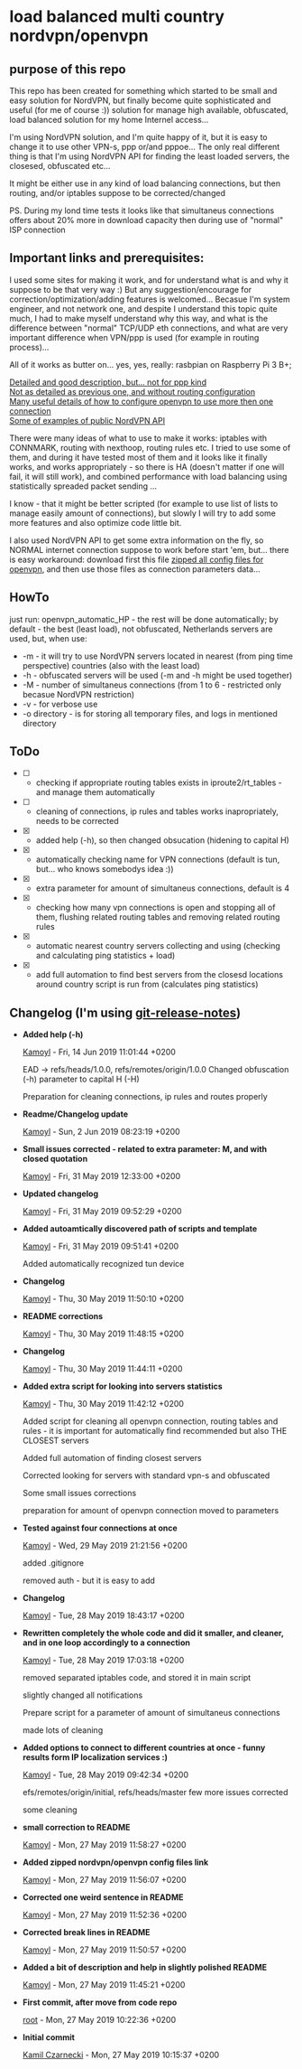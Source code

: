 # load balanced multi country nordvpn/openvpn
## purpose of this repo

This repo has been created for something which started to be small and easy solution for NordVPN, but 
finally become quite sophisticated and useful (for me of course :)) solution for manage high available,
obfuscated, load balanced solution for my home Internel access...

I\'m using NordVPN solution, and I\'m quite happy of it, but it is easy to change it to use other VPN-s, 
ppp or/and pppoe... The only real different thing is that I'm using NordVPN API for finding the least
loaded servers, the closesed, obfuscated etc... 

It might be either use in any kind of load balancing connections, but then routing, and/or iptables
suppose to be corrected/changed

PS. During my lond time tests it looks like that simultaneus connections offers about 20% more in 
download capacity then during use of \"normal\" ISP connection

## Important links and prerequisites:

I used some sites for making it work, and for understand what is and why it suppose to be that very way :)
But any suggestion/encourage for correction/optimization/adding features is welcomed...
Becasue I'm system engineer, and not network one, and despite I understand this topic quite much, I had
to make myself understand why this way, and what is the difference between \"normal\" TCP/UDP eth connections, and
what are very important difference when VPN/ppp is used (for example in routing process)...

All of it works as butter on... yes, yes, really: rasbpian on Raspberry Pi 3 B+;

[Detailed and good description, but... not for ppp kind](http://www.system-rescue-cd.org/networking/Load-balancing-using-iptables-with-connmark/)\
[Not as detailed as previous one, and without routing configuration](https://blog.khax.net/2009/12/01/multi-gateway-balancing-with-iptables/)\
[Many useful details of how to configure openvpn to use more then one connection](https://serverfault.com/questions/821583/routes-for-two-openvpn-connections-different-hosts-in-the-same-client)\
[Some of examples of public NordVPN API](https://blog.sleeplessbeastie.eu/2019/02/18/how-to-use-public-nordvpn-api/)

There were many ideas of what to use to make it works: iptables with CONNMARK, routing with nexthoop, routing rules etc.
I tried to use some of them, and during it have tested most of them and it looks like it finally works, and works 
appropriately - so there is HA (doesn't matter if one will fail, it will still work), and combined performance with load
balancing using statistically spreaded packet sending ...

I know - that it might be better scripted (for example to use list of lists to manage easily amount of connections), 
but slowly I will try to add some more features and also optimize code little bit.

I also used NordVPN API to get some extra information on the fly, so NORMAL internet connection suppose to work
before start 'em, but... there is easy workaround: download first this file [zipped all config files for openvpn](https://nordvpn.com/api/files/zip),
and then use those files as connection parameters data...

## HowTo

just run: openvpn_automatic_HP - the rest will be done automatically; by default - the best (least load), not
obfuscated, Netherlands servers are used, but, when use:
* -m - it will try to use NordVPN servers located in nearest (from ping time perspective) countries (also with the least load)
* -h - obfuscated servers will be used (-m and -h might be used together)
* -M - number of simultaneus connections (from 1 to 6 - restricted only becasue NordVPN restriction)
* -v - for verbose use
* -o directory - is for storing all temporary files, and logs in mentioned directory 

## ToDo

- [ ] - checking if appropriate routing tables exists in iproute2/rt_tables - and manage them automatically
- [ ] - cleaning of connections, ip rules and tables works inapropriately, needs to be corrected
- [X] - added help (-h), so then changed obsucation (hidening to capital H)
- [X] - automatically checking name for VPN connections (default is tun, but... who knows somebodys idea :))
- [X] - extra parameter for amount of simultaneus connections, default is 4
- [X] - checking how many vpn connections is open and stopping all of them, flushing related routing tables and removing related routing rules
- [X] - automatic nearest country servers collecting and using (checking and calculating ping statistics + load)
- [X] - add full automation to find best servers from the closesd locations around country script is run from (calculates ping statistics)

## Changelog (I'm using [git-release-notes](https://www.npmjs.com/package/git-release-notes))


* __Added help (-h)__

    [Kamoyl](mailto:kamoyl@outlook.com) - Fri, 14 Jun 2019 11:01:44 +0200
    
    EAD -&gt; refs/heads/1.0.0, refs/remotes/origin/1.0.0
    Changed obfuscation (-h) parameter to capital H (-H)
    
    Preparation for cleaning connections, ip rules and routes properly
    

* __Readme/Changelog update__

    [Kamoyl](mailto:kamoyl@outlook.com) - Sun, 2 Jun 2019 08:23:19 +0200
    
    
    

* __Small issues corrected - related to extra parameter: M, and with closed quotation__

    [Kamoyl](mailto:kamoyl@outlook.com) - Fri, 31 May 2019 12:33:00 +0200
    
    
    

* __Updated changelog__

    [Kamoyl](mailto:kamoyl@outlook.com) - Fri, 31 May 2019 09:52:29 +0200
    
    
    

* __Added autoamtically discovered path of scripts and template__

    [Kamoyl](mailto:kamoyl@outlook.com) - Fri, 31 May 2019 09:51:41 +0200
    
    
    Added automatically recognized tun device
    

* __Changelog__

    [Kamoyl](mailto:kamoyl@outlook.com) - Thu, 30 May 2019 11:50:10 +0200
    
    
    

* __README corrections__

    [Kamoyl](mailto:kamoyl@outlook.com) - Thu, 30 May 2019 11:48:15 +0200
    
    
    

* __Changelog__

    [Kamoyl](mailto:kamoyl@outlook.com) - Thu, 30 May 2019 11:44:11 +0200
    
    
    

* __Added extra script for looking into servers statistics__

    [Kamoyl](mailto:kamoyl@outlook.com) - Thu, 30 May 2019 11:42:12 +0200
    
    
    Added script for cleaning all openvpn connection, routing tables and rules - it
    is important for automatically find recommended but also THE CLOSEST servers
    
    Added full automation of finding closest servers
    
    Corrected looking for servers with standard vpn-s and obfuscated
    
    Some small issues corrections
    
    preparation for amount of openvpn connection moved to parameters
    

* __Tested against four connections at once__

    [Kamoyl](mailto:kamoyl@outlook.com) - Wed, 29 May 2019 21:21:56 +0200
    
    
    added .gitignore
    
    removed auth - but it is easy to add
    

* __Changelog__

    [Kamoyl](mailto:kamoyl@outlook.com) - Tue, 28 May 2019 18:43:17 +0200
    
    
    

* __Rewritten completely the whole code and did it smaller, and cleaner, and in one loop accordingly to a connection__

    [Kamoyl](mailto:kamoyl@outlook.com) - Tue, 28 May 2019 17:03:18 +0200
    
    
    removed separated iptables code, and stored it in main script
    
    slightly changed all notifications
    
    Prepare script for a parameter of amount of simultaneus connections
    
    made lots of cleaning
    

* __Added options to connect to different countries at once - funny results form IP localization services :)__

    [Kamoyl](mailto:kamoyl@outlook.com) - Tue, 28 May 2019 09:42:34 +0200
    
    efs/remotes/origin/initial, refs/heads/master
    few more issues corrected
    
    some cleaning
    

* __small correction to README__

    [Kamoyl](mailto:kamoyl@outlook.com) - Mon, 27 May 2019 11:58:27 +0200
    
    
    

* __Added zipped nordvpn/openvpn config files link__

    [Kamoyl](mailto:kamoyl@outlook.com) - Mon, 27 May 2019 11:56:07 +0200
    
    
    

* __Corrected one weird sentence in README__

    [Kamoyl](mailto:kamoyl@outlook.com) - Mon, 27 May 2019 11:52:36 +0200
    
    
    

* __Corrected break lines in README__

    [Kamoyl](mailto:kamoyl@outlook.com) - Mon, 27 May 2019 11:50:57 +0200
    
    
    

* __Added a bit of description and help in slightly polished README__

    [Kamoyl](mailto:kamoyl@outlook.com) - Mon, 27 May 2019 11:45:21 +0200
    
    
    

* __First commit, after move from code repo__

    [root](mailto:root@pi.dom.local) - Mon, 27 May 2019 10:22:36 +0200
    
    
    

* __Initial commit__

    [Kamil Czarnecki](mailto:kamoyl@outlook.com) - Mon, 27 May 2019 10:15:37 +0200
    
    


